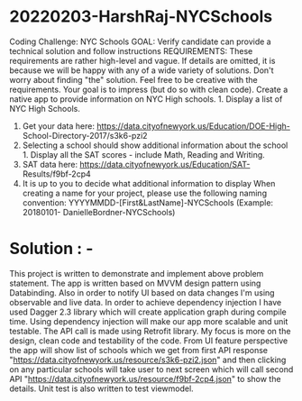# 20220203-HarshRaj-NYCSchools

Coding Challenge: NYC Schools
GOAL: Verify candidate can provide a technical solution and follow instructions REQUIREMENTS:
These requirements are rather high-level and vague. If details are omitted, it is because we will be happy with any of a wide variety of solutions. Don't worry about finding "the" solution. Feel free to be creative with the requirements. Your goal is to impress (but do so with clean code).
Create a native app to provide information on NYC High schools. 1. Display a list of NYC High Schools.
1. Get your data here: https://data.cityofnewyork.us/Education/DOE-High- School-Directory-2017/s3k6-pzi2
2. Selecting a school should show additional information about the school 1. Display all the SAT scores - include Math, Reading and Writing.
1. SAT data here: https://data.cityofnewyork.us/Education/SAT- Results/f9bf-2cp4
2. It is up to you to decide what additional information to display When creating a name for your project, please use the following naming convention:
YYYYMMDD-[First&LastName]-NYCSchools (Example: 20180101- DanielleBordner-NYCSchools)



# Solution : -
This project is written to demonstrate and implement above problem statement. The app is written based on MVVM design pattern using Databinding. Also in order to 
notify UI based on data changes I'm using observable and live data.
In order to achieve dependency injection I have used Dagger 2.3 library which will create application graph during compile time. Using dependency injection will make our
app more scalable and unit testable. 
The API call is made using Retrofit library. 
My focus is more on the design, clean code and testability of the code. From UI feature perspective the app will show list of schools which we get from first API 
response "https://data.cityofnewyork.us/resource/s3k6-pzi2.json" and then clicking on any particular schools will take user to next screen which will call second 
API "https://data.cityofnewyork.us/resource/f9bf-2cp4.json" to show the details. 
Unit test is also written to test viewmodel.

